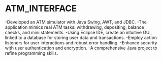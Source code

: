 # ATM_INTERFACE
-Developed an ATM simulator with Java Swing, AWT, and JDBC. 
-The application mimics real ATM tasks: withdrawing, depositing, balance checks, and mini statements. 
-Using Eclipse IDE, create an intuitive GUI, linked to a database for storing user data and transactions. 
-Employ action listeners for user interactions and robust error handling. 
-Enhance security with user authentication and encryption. 
-A comprehensive Java project to refine programming skills.
